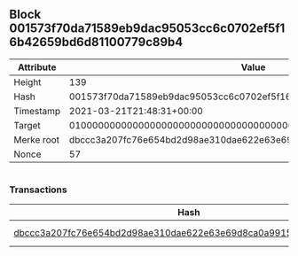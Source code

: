 ## Block 001573f70da71589eb9dac95053cc6c0702ef5f16b42659bd6d81100779c89b4

Attribute | Value
--- | ---
Height | 139
Hash | 001573f70da71589eb9dac95053cc6c0702ef5f16b42659bd6d81100779c89b4
Timestamp | 2021-03-21T21:48:31+00:00
Target | 0100000000000000000000000000000000000000000000000000000000000000
Merke root | dbccc3a207fc76e654bd2d98ae310dae622e63e69d8ca0a9915ae397eb56e105
Nonce | 57

```

```

### Transactions

Hash | Amount
--- | ---
[dbccc3a207fc76e654bd2d98ae310dae622e63e69d8ca0a9915ae397eb56e105](dbccc3a207fc76e654bd2d98ae310dae622e63e69d8ca0a9915ae397eb56e105.md) | 10.00000000 SKEPTI 
